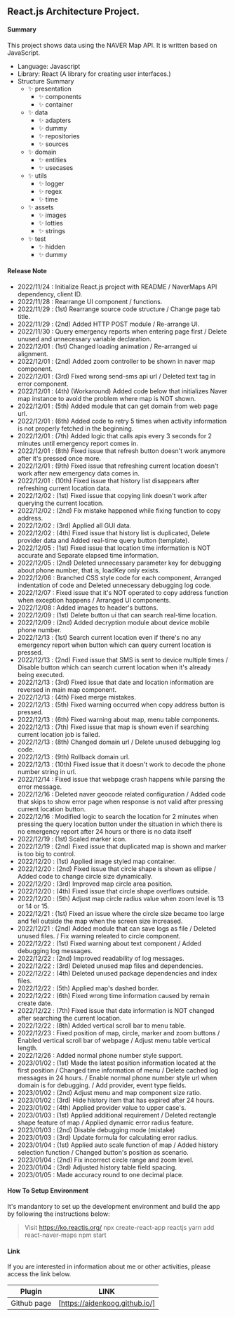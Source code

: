 ## React.js Architecture Project.

#### Summary

This project shows data using the NAVER Map API.
It is written based on JavaScript.

- Language: Javascript
- Library: React (A library for creating user interfaces.)
- Structure Summary
  - ✨ presentation
    - ✨ components
    - ✨ container
  - ✨ data
    - ✨ adapters
    - ✨ dummy
    - ✨ repositories
    - ✨ sources
  - ✨ domain
    - ✨ entities
    - ✨ usecases
  - ✨ utils
    - ✨ logger
    - ✨ regex
    - ✨ time
  - ✨ assets
    - ✨ images
    - ✨ lotties
    - ✨ strings
  - ✨ test
    - ✨ hidden
    - ✨ dummy

#### Release Note

- 2022/11/24 : Initialize React.js project with README / NaverMaps API dependency, client ID.
- 2022/11/28 : Rearrange UI component / functions.
- 2022/11/29 : (1st) Rearrange source code structure / Change page tab title.
- 2022/11/29 : (2nd) Added HTTP POST module / Re-arrange UI.
- 2022/11/30 : Query emergency reports when entering page first / Delete unused and unnecessary variable declaration.
- 2022/12/01 : (1st) Changed loading animation / Re-arranged ui alignment.
- 2022/12/01 : (2nd) Added zoom controller to be shown in naver map component.
- 2022/12/01 : (3rd) Fixed wrong send-sms api url / Deleted text tag in error component.
- 2022/12/01 : (4th) (Workaround) Added code below that initializes Naver map instance to avoid the problem where map is NOT shown.
- 2022/12/01 : (5th) Added module that can get domain from web page url.
- 2022/12/01 : (6th) Added code to retry 5 times when activity information is not properly fetched in the beginning.
- 2022/12/01 : (7th) Added logic that calls apis every 3 seconds for 2 minutes until emergency report comes in.
- 2022/12/01 : (8th) Fixed issue that refresh button doesn't work anymore after it's pressed once more.
- 2022/12/01 : (9th) Fixed issue that refreshing current location doesn't work after new emergency data comes in.
- 2022/12/01 : (10th) Fixed issue that history list disappears after refreshing current location data.
- 2022/12/02 : (1st) Fixed issue that copying link doesn't work after querying the current location.
- 2022/12/02 : (2nd) Fix mistake happened while fixing function to copy address.
- 2022/12/02 : (3rd) Applied all GUI data.
- 2022/12/02 : (4th) Fixed issue that history list is duplicated, Delete provider data and Added real-time query button (template).
- 2022/12/05 : (1st) Fixed issue that location time information is NOT accurate and Separate elapsed time information.
- 2022/12/05 : (2nd) Deleted unnecessary parameter key for debugging about phone number, that is, loadKey only exists.
- 2022/12/06 : Branched CSS style code for each component, Arranged indentation of code and Deleted unnecessary debugging log code.
- 2022/12/07 : Fixed issue that it's NOT operated to copy address function when exception happens / Arranged UI components.
- 2022/12/08 : Added images to header's buttons.
- 2022/12/09 : (1st) Delete button ui that can search real-time location.
- 2022/12/09 : (2nd) Added decryption module about device mobile phone number.
- 2022/12/13 : (1st) Search current location even if there's no any emergency report when button which can query current location is pressed.
- 2022/12/13 : (2nd) Fixed issue that SMS is sent to device multiple times / Disable button which can search current location when it's already being executed.
- 2022/12/13 : (3rd) Fixed issue that date and location information are reversed in main map component.
- 2022/12/13 : (4th) Fixed merge mistakes.
- 2022/12/13 : (5th) Fixed warning occurred when copy address button is pressed.
- 2022/12/13 : (6th) Fixed warning about map, menu table components.
- 2022/12/13 : (7th) Fixed issue that map is shown even if searching current location job is failed.
- 2022/12/13 : (8th) Changed domain url / Delete unused debugging log code.
- 2022/12/13 : (9th) Rollback domain url.
- 2022/12/13 : (10th) Fixed issue that it doesn't work to decode the phone number string in url.
- 2022/12/14 : Fixed issue that webpage crash happens while parsing the error message.
- 2022/12/16 : Deleted naver geocode related configuration / Added code that skips to show error page when response is not valid after pressing current location button.
- 2022/12/16 : Modified logic to search the location for 2 minutes when pressing the query location button under the situation in which there is no emergency report after 24 hours or there is no data itself
- 2022/12/19 : (1st) Scaled marker icon.
- 2022/12/19 : (2nd) Fixed issue that duplicated map is shown and marker is too big to control.
- 2022/12/20 : (1st) Applied image styled map container.
- 2022/12/20 : (2nd) Fixed issue that circle shape is shown as ellipse / Added code to change circle size dynamically.
- 2022/12/20 : (3rd) Improved map circle area position.
- 2022/12/20 : (4th) Fixed issue that circle shape overflows outside.
- 2022/12/20 : (5th) Adjust map circle radius value when zoom level is 13 or 14 or 15.
- 2022/12/21 : (1st) Fixed an issue where the circle size became too large and fell outside the map when the screen size increased.
- 2022/12/21 : (2nd) Added module that can save logs as file / Deleted unused files. / Fix warning releated to circle component.
- 2022/12/22 : (1st) Fixed warning about text component / Added debugging log messages.
- 2022/12/22 : (2nd) Improved readability of log messages.
- 2022/12/22 : (3rd) Deleted unused map files and dependencies.
- 2022/12/22 : (4th) Deleted unused package dependencies and index files.
- 2022/12/22 : (5th) Applied map's dashed border.
- 2022/12/22 : (6th) Fixed wrong time information caused by remain create date.
- 2022/12/22 : (7th) Fixed issue that date information is NOT changed after searching the current location.
- 2022/12/22 : (8th) Added vertical scroll bar to menu table.
- 2022/12/23 : Fixed position of map, circle, marker and zoom buttons / Enabled vertical scroll bar of webpage / Adjust menu table vertical length.
- 2022/12/26 : Added normal phone number style support.
- 2023/01/02 : (1st) Made the latest position information located at the first position / Changed time information of menu / Delete cached log messages in 24 hours. / Enable normal phone number style url when domain is for debugging. / Add provider, event type fields.
- 2023/01/02 : (2nd) Adjust menu and map component size ratio.
- 2023/01/02 : (3rd) Hide history item that has expired after 24 hours.
- 2023/01/02 : (4th) Applied provider value to upper case's.
- 2023/01/03 : (1st) Applied additional requirement / Deleted rectangle shape feature of map / Applied dynamic error radius feature.
- 2023/01/03 : (2nd) Disable debugging mode (mistake)
- 2023/01/03 : (3rd) Update formula for calculating error radius.
- 2023/01/04 : (1st) Applied auto scale function of map / Added history selection function / Changed button's position as scenario.
- 2023/01/04 : (2nd) Fix incorrect circle range and zoom level.
- 2023/01/04 : (3rd) Adjusted history table field spacing.
- 2023/01/05 : Made accuracy round to one decimal place.

#### How To Setup Environment

It's mandantory to set up the development environment and build the app by following the instructions below:

> Visit https://ko.reactjs.org/
> npx create-react-app reactjs
> yarn add react-naver-maps
> npm start

#### Link

If you are interested in information about me or other activities, please access the link below.

| Plugin      | LINK                                     |
| ----------- | ---------------------------------------- |
| Github page | [https://aidenkoog.github.io/] |
